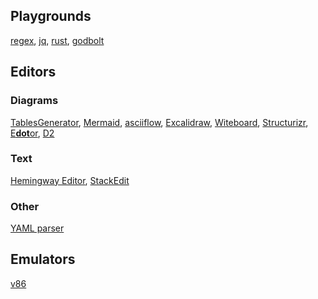 ## Playgrounds
[regex](https://regex101.com/), [jq](https://jqplay.org/), [rust](https://play.rust-lang.org), [godbolt](https://godbolt.org/)

## Editors
### Diagrams
[TablesGenerator](https://www.tablesgenerator.com/),
[Mermaid](https://mermaid.live),
[asciiflow](https://asciiflow.com/),
[Excalidraw](https://excalidraw.com/),
[Witeboard](https://witeboard.com),
[Structurizr](https://structurizr.com/dsl),
[E**dot**or](https://edotor.net/),
[D2](https://play.d2lang.com/)

### Text
[Hemingway Editor](https://hemingwayapp.com/),
[StackEdit](https://stackedit.io/app)

### Other
[YAML parser](https://yaml-online-parser.appspot.com/)

## Emulators
[v86](https://copy.sh/v86/)
